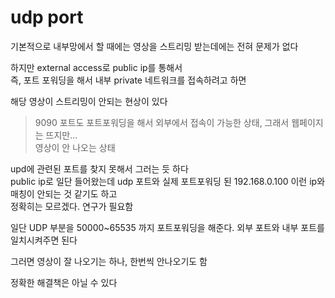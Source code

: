 # udp port
기본적으로 내부망에서 할 때에는 영상을 스트리밍 받는데에는 전혀 문제가 없다  

하지만 external access로 public ip를 통해서   
즉, 포트 포워딩을 해서 내부 private 네트워크를 접속하려고 하면   

해당 영상이 스트리밍이 안되는 현상이 있다  

> 9090 포트도 포트포워딩을 해서 외부에서 접속이 가능한 상태, 그래서 웹페이지는 뜨지만...  
영상이 안 나오는 상태   


upd에 관련된 포트를 찾지 못해서 그러는 듯 하다   
public ip로 일단 들어왔는데 udp 포트와 실제 포트포워딩 된 192.168.0.100 이런 ip와 매칭이 안되는 것 같기도 하고   
정확히는 모르겠다. 연구가 필요함  

일단 UDP 부분을 50000~65535 까지 포트포워딩을 해준다. 외부 포트와 내부 포트를 일치시켜주면 된다   


그러면 영상이 잘 나오기는 하나, 한번씩 안나오기도 함   

정확한 해결책은 아닐 수 있다   

